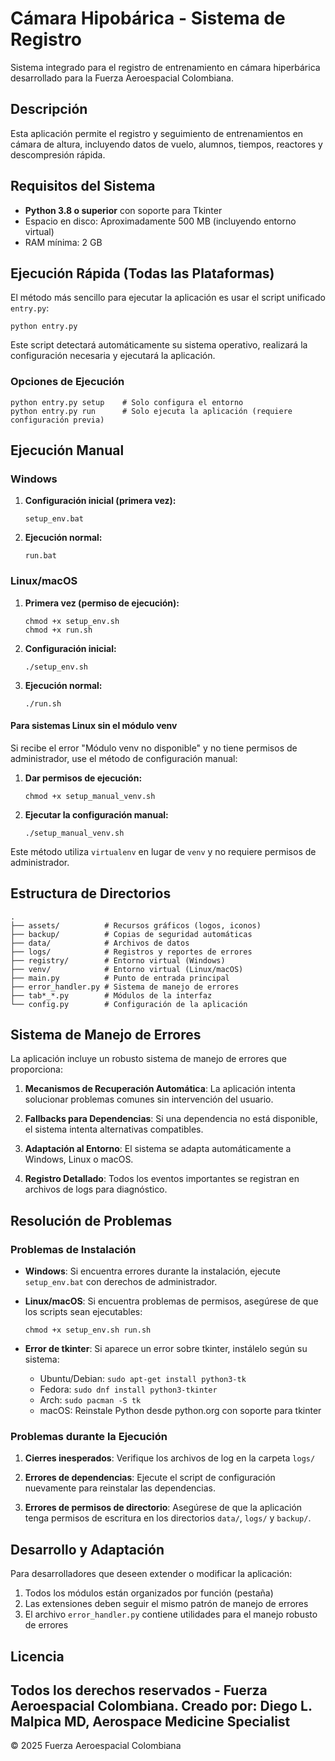 # Cámara Hipobárica - Sistema de Registro

Sistema integrado para el registro de entrenamiento en cámara hiperbárica desarrollado para la Fuerza Aeroespacial Colombiana.

## Descripción

Esta aplicación permite el registro y seguimiento de entrenamientos en cámara de altura, incluyendo datos de vuelo, alumnos, tiempos, reactores y descompresión rápida.

## Requisitos del Sistema

- **Python 3.8 o superior** con soporte para Tkinter
- Espacio en disco: Aproximadamente 500 MB (incluyendo entorno virtual)
- RAM mínima: 2 GB

## Ejecución Rápida (Todas las Plataformas)

El método más sencillo para ejecutar la aplicación es usar el script unificado `entry.py`:

```
python entry.py
```

Este script detectará automáticamente su sistema operativo, realizará la configuración necesaria y ejecutará la aplicación.

### Opciones de Ejecución

```
python entry.py setup    # Solo configura el entorno
python entry.py run      # Solo ejecuta la aplicación (requiere configuración previa)
```

## Ejecución Manual

### Windows

1. **Configuración inicial (primera vez):**
   ```
   setup_env.bat
   ```

2. **Ejecución normal:**
   ```
   run.bat
   ```

### Linux/macOS

1. **Primera vez (permiso de ejecución):**
   ```
   chmod +x setup_env.sh
   chmod +x run.sh
   ```

2. **Configuración inicial:**
   ```
   ./setup_env.sh
   ```

3. **Ejecución normal:**
   ```
   ./run.sh
   ```

#### Para sistemas Linux sin el módulo venv

Si recibe el error "Módulo venv no disponible" y no tiene permisos de administrador, use el método de configuración manual:

1. **Dar permisos de ejecución:**
   ```
   chmod +x setup_manual_venv.sh
   ```

2. **Ejecutar la configuración manual:**
   ```
   ./setup_manual_venv.sh
   ```

Este método utiliza `virtualenv` en lugar de `venv` y no requiere permisos de administrador.

## Estructura de Directorios

```
.
├── assets/          # Recursos gráficos (logos, iconos)
├── backup/          # Copias de seguridad automáticas
├── data/            # Archivos de datos
├── logs/            # Registros y reportes de errores
├── registry/        # Entorno virtual (Windows)
├── venv/            # Entorno virtual (Linux/macOS)
├── main.py          # Punto de entrada principal
├── error_handler.py # Sistema de manejo de errores
├── tab*_*.py        # Módulos de la interfaz
└── config.py        # Configuración de la aplicación
```

## Sistema de Manejo de Errores

La aplicación incluye un robusto sistema de manejo de errores que proporciona:

1. **Mecanismos de Recuperación Automática**: La aplicación intenta solucionar problemas comunes sin intervención del usuario.

2. **Fallbacks para Dependencias**: Si una dependencia no está disponible, el sistema intenta alternativas compatibles.

3. **Adaptación al Entorno**: El sistema se adapta automáticamente a Windows, Linux o macOS.

4. **Registro Detallado**: Todos los eventos importantes se registran en archivos de logs para diagnóstico.

## Resolución de Problemas

### Problemas de Instalación

- **Windows**: Si encuentra errores durante la instalación, ejecute `setup_env.bat` con derechos de administrador.

- **Linux/macOS**: Si encuentra problemas de permisos, asegúrese de que los scripts sean ejecutables:
  ```
  chmod +x setup_env.sh run.sh
  ```

- **Error de tkinter**: Si aparece un error sobre tkinter, instálelo según su sistema:
  - Ubuntu/Debian: `sudo apt-get install python3-tk`
  - Fedora: `sudo dnf install python3-tkinter`
  - Arch: `sudo pacman -S tk`
  - macOS: Reinstale Python desde python.org con soporte para tkinter

### Problemas durante la Ejecución

1. **Cierres inesperados**: Verifique los archivos de log en la carpeta `logs/`

2. **Errores de dependencias**: Ejecute el script de configuración nuevamente para reinstalar las dependencias.

3. **Errores de permisos de directorio**: Asegúrese de que la aplicación tenga permisos de escritura en los directorios `data/`, `logs/` y `backup/`.

## Desarrollo y Adaptación

Para desarrolladores que deseen extender o modificar la aplicación:

1. Todos los módulos están organizados por función (pestaña)
2. Las extensiones deben seguir el mismo patrón de manejo de errores
3. El archivo `error_handler.py` contiene utilidades para el manejo robusto de errores

## Licencia

Todos los derechos reservados - Fuerza Aeroespacial Colombiana.
Creado por: Diego L. Malpica MD, Aerospace Medicine Specialist
---

© 2025 Fuerza Aeroespacial Colombiana 
